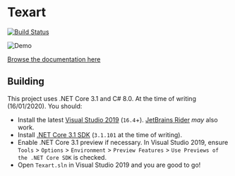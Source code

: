 # Texart

[![Build Status](https://dev.azure.com/Texart/Texart/_apis/build/status/Texart.Texart?branchName=master)](https://dev.azure.com/Texart/Texart/_build/latest?definitionId=1&branchName=master)

![Demo](/doc/demo.gif)

[Browse the documentation here](doc/index.md)

## Building

This project uses .NET Core 3.1 and C# 8.0. At the time of writing (16/01/2020). You should:

* Install the latest [Visual Studio 2019](https://visualstudio.microsoft.com/downloads/) (`16.4`+). [JetBrains Rider](https://www.jetbrains.com/rider/) _may_ also work.
* Install [.NET Core 3.1 SDK](https://dotnet.microsoft.com/download/dotnet-core/3.1) (`3.1.101` at the time of writing).
* Enable .NET Core 3.1 preview if necessary. In Visual Studio 2019, ensure `Tools` > `Options` > `Environment` > `Preview Features` > `Use Previews of the .NET Core SDK` is checked.
* Open `Texart.sln` in Visual Studio 2019 and you are good to go!
